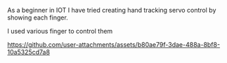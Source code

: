 As a beginner in IOT I have tried creating hand tracking servo control by showing each finger.

I used various finger to control them


https://github.com/user-attachments/assets/b80ae79f-3dae-488a-8bf8-10a5325cd7a8

